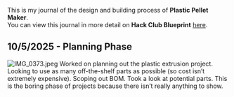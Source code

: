 <!--
  ===================    !!READ THIS NOTICE!!   ====================
  DO NOT edit this file manually. Your changes WILL BE OVERWRITTEN!
  This journal is auto generated and updated by Hack Club Blueprint.
  To edit this file, please edit your journal entries on Blueprint.
  ==================================================================
-->

This is my journal of the design and building process of **Plastic Pellet Maker**.  
You can view this journal in more detail on **Hack Club Blueprint** [here](https://blueprint.hackclub.com/projects/168).


## 10/5/2025 - Planning Phase  

![IMG_0373.jpeg](https://blueprint.hackclub.com/user-attachments/blobs/redirect/eyJfcmFpbHMiOnsiZGF0YSI6NjQ3LCJwdXIiOiJibG9iX2lkIn19--ce71cb4cd23e579b96b823e82d1cd997f1018f76/IMG_0373.jpeg)
Worked on planning out the plastic extrusion project. Looking to use as many off-the-shelf parts as possible (so cost isn’t extremely expensive).
Scoping out BOM. Took a look at potential parts.
This is the boring phase of projects because there isn’t really anything to show.  

